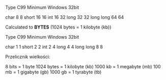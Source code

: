 Type            C99 Minimum     Windows 32bit

char           8               8
short          16              16
int            16              32
long           32              32
long long      64              64

Calculated to **BYTES** (1024 bytes = 1 kilobyte (kb))

Type            C99 Minimum     Windows 32bit

char           1               1
short          2               2
int            2               4
long           4               4
long long      8               8

Przelicznik wielkości:

8 bits = 1 byte
1024 bytes = 1 kilobyte (kb)
1000 kb = 1 megabyte (mb)
100 mb = 1 gigabyte (gb)
1000 gb = 1 tyrabyte (tb)